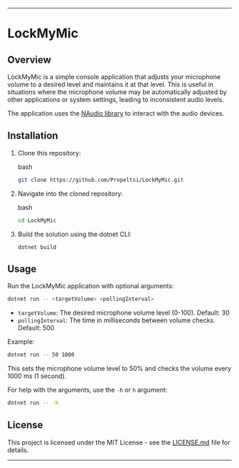 ﻿---

LockMyMic
=========

Overview
--------

LockMyMic is a simple console application that adjusts your microphone volume to a desired level and maintains it at that level. This is useful in situations where the microphone volume may be automatically adjusted by other applications or system settings, leading to inconsistent audio levels.

The application uses the [NAudio library](https://github.com/naudio/NAudio) to interact with the audio devices.

Installation
------------

1.  Clone this repository:
    
    bash
    
    ```bash
    git clone https://github.com/Propeltsi/LockMyMic.git
    ```
    
2.  Navigate into the cloned repository:
    
    bash
    
    ```bash
    cd LockMyMic
    ```
    
3.  Build the solution using the dotnet CLI:
    
    `dotnet build`
    

Usage
-----

Run the LockMyMic application with optional arguments:

```bash
dotnet run -- <targetVolume> <pollingInterval>
```

*   `targetVolume`: The desired microphone volume level (0-100). Default: 30
*   `pollingInterval`: The time in milliseconds between volume checks. Default: 500

Example:

```bash
dotnet run -- 50 1000
```

This sets the microphone volume level to 50% and checks the volume every 1000 ms (1 second).

For help with the arguments, use the `-h` or `h` argument:

```bash
dotnet run -- -h
```

License
-------

This project is licensed under the MIT License - see the [LICENSE.md](LICENSE.md) file for details.

---

